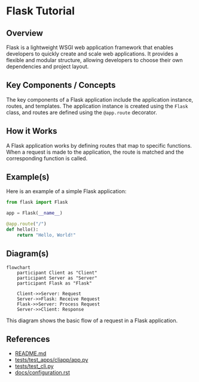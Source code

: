 # Flask Tutorial
## Overview
Flask is a lightweight WSGI web application framework that enables developers to quickly create and scale web applications. It provides a flexible and modular structure, allowing developers to choose their own dependencies and project layout.

## Key Components / Concepts
The key components of a Flask application include the application instance, routes, and templates. The application instance is created using the `Flask` class, and routes are defined using the `@app.route` decorator.

## How it Works
A Flask application works by defining routes that map to specific functions. When a request is made to the application, the route is matched and the corresponding function is called.

## Example(s)
Here is an example of a simple Flask application:
```python
from flask import Flask

app = Flask(__name__)

@app.route("/")
def hello():
    return "Hello, World!"
```

## Diagram(s)
```mermaid
flowchart
    participant Client as "Client"
    participant Server as "Server"
    participant Flask as "Flask"
    
    Client->>Server: Request
    Server->>Flask: Receive Request
    Flask->>Server: Process Request
    Server->>Client: Response
```
This diagram shows the basic flow of a request in a Flask application.

## References
* [README.md](README.md)
* [tests/test_apps/cliapp/app.py](tests/test_apps/cliapp/app.py)
* [tests/test_cli.py](tests/test_cli.py)
* [docs/configuration.rst](docs/configuration.rst)